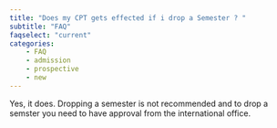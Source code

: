 ```yaml
---
title: "Does my CPT gets effected if i drop a Semester ? "
subtitle: "FAQ"
faqselect: "current"
categories:
    - FAQ
    - admission
    - prospective
    - new
---
```

Yes, it does. Dropping a semester is not recommended and to drop a semster you need to have approval from the international office.